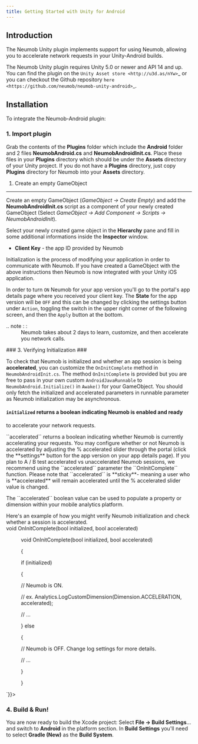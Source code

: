 ```yaml
---
title: Getting Started with Unity for Android
---
```


## Introduction ##

The Neumob Unity plugin implements support for using Neumob, allowing you to accelerate network requests in your Unity-Android builds.

The Neumob Unity plugin requires Unity 5.0 or newer and API 14 and up. You can find the plugin on the `Unity Asset store <http://u3d.as/nYw>`_ or you can checkout the Github repository `here <https://github.com/neumob/neumob-unity-android>`_.

## Installation ##

To integrate the Neumob-Android plugin:

### 1. Import plugin ###

Grab the contents of the **Plugins** folder which include the **Android** folder and 2 files **NeumobAndroid.cs** and **NeumobAndroidInit.cs**. Place these files in your **Plugins** directory which should be under the **Assets** directory of your Unity project. If you do not have a **Plugins** directory, just copy **Plugins** directory for Neumob into your **Assets** directory.

1. Create an empty GameObject

---

Create an empty GameObject (*GameObject -> Create Empty*) and add the **NeumobAndroidInit.cs** script as a component of your newly created GameObject (Select *GameObject -> Add Component -> Scripts -> NeumobAndroidInit*).

Select your newly created game object in the **Hierarchy** pane and fill in some additional informations inside the **Inspector** window.

- **Client Key** - the app ID provided by Neumob
  

Initialization is the process of modifying your application in order to communicate with Neumob. If you have created a GameObject with the above instructions then Neumob is now integrated with your Unity iOS application.

In order to turn ``ON`` Neumob for your app version you'll go to the portal's app details page where you received your client key. The **State** for the app version will be ``OFF`` and this can be changed by clicking the settings button under ``Action``, toggling the switch in the upper right corner of the following screen, and then the ``Apply`` button at the bottom.

<dl>
  <dt>.. note :  : </dt>
  <dd>Neumob takes about 2 days to learn, customize, and then accelerate you network calls.</dd>
</dl>
### 3. Verifying Initialization ###

To check that Neumob is initialized and whether an app session is being **accelerated**, you can customize the ``OnInitComplete`` method in ``NeumobAndroidInit.cs``. The method ``OnInitComplete`` is provided but you are free to pass in your own custom ``AndroidJavaRunnable`` to ``NeumobAndroid.Initialize()`` in ``Awake()`` for your GameObject. You should only fetch the initialized and accelerated parameters in runnable parameter as Neumob initialization may be asynchronous.
#### ``initialized`` returns a boolean indicating Neumob is enabled and ready  ####

<dl>
  <dt>to accelerate your network requests.</dt>
  <dd></dd>
</dl>
``accelerated`` returns a boolean indicating whether Neumob is currently accelerating your requests. You may configure whether or not Neumob is accelerated by adjusting the % accelerated slider through the portal (click the **settings** button for the app version on your app details page). If you plan to A / B test accelerated vs unaccelerated Neumob sessions, we recommend using the ``accelerated`` parameter the ``OnInitComplete`` function. Please note that ``accelerated`` is **sticky**- meaning a user who is **accelerated** will remain accelerated until the % accelerated slider value is changed.

<dl>
  <dt>The ``accelerated`` boolean value can be used to populate a property or dimension within your mobile analytics platform.</dt>
  <dd></dd>
</dl>
Here's an example of how you might verify Neumob initialization and check whether a session is accelerated.

<div dangerouslySetInnerHTML={{__html: `<dl>
  <dt>    void OnInitComplete(bool initialized, bool accelerated) </dt>
  <dd>
    <p>void OnInitComplete(bool initialized, bool accelerated)</p>
    <p>{</p>
    <p>if (initialized)</p>
    <p>{</p>
    <p>// Neumob is ON.</p>
    <p>// ex. Analytics.LogCustomDimension(Dimension.ACCELERATION, accelerated);</p>
    <p>// ...</p>
    <p>} else</p>
    <p>{</p>
    <p>// Neumob is OFF. Change log settings for more details.</p>
    <p>// ...</p>
    <p>}</p>
    <p>}</p>
  </dd>
</dl>`}}></div>


### 4. Build & Run! ###

You are now ready to build the Xcode project: Select **File -> Build Settings**... and switch to **Android** in the platform section. In **Build Settings** you'll need to select **Gradle (New)** as the **Build System**.
